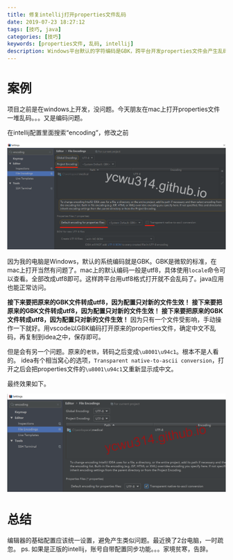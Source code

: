 ```yaml
---
title: 修复intellij打开properties文件乱码
date: 2019-07-23 18:27:12
tags: [技巧, java]
categories: [技巧]
keywords: [properties文件, 乱码, intellij]
description: Windows平台默认的字符编码是GBK，跨平台开发properties文件会产生乱码问题。
---
```


# 案例

项目之前是在windows上开发，没问题。今天朋友在mac上打开properties文件一堆乱码。。。又是编码问题。

在intellij配置里面搜索“encoding”，修改之前


![idea_encoding.png](idea_encoding.png)


因为我的电脑是Windows，默认的系统编码就是GBK。GBK是微软的标准，在mac上打开当然有问题了。mac上的默认编码一般是utf8，具体使用`locale`命令可以查看。全部改成utf8即可。这样跨平台用utf8格式打开就不会乱码了。java应用也能正常访问。

**接下来要把原来的GBK文件转成utf8，因为配置只对新的文件生效！**
**接下来要把原来的GBK文件转成utf8，因为配置只对新的文件生效！**
**接下来要把原来的GBK文件转成utf8，因为配置只对新的文件生效！**
因为只有一个文件受影响，手动操作一下就好。用vscode以GBK编码打开原来的properties文件，确定中文不乱码，再复制到idea之中，保存即可。

但是会有另一个问题。原来的`老铁`，转码之后变成`\u8001\u94c1`。根本不是人看的。
idea有个相当窝心的选项，`Transparent native-to-ascii conversion`，打开之后会把properties文件的`\u8001\u94c1`又重新显示成中文。

最终效果如下。


![idea_encoding_2.png](idea_encoding_2.png)



# 总结

编辑器的基础配置应该统一设置，避免产生类似问题。最近换了2台电脑，一时疏忽。
ps. 如果是正版的intellij，账号自带配置同步功能。。。家境贫寒，告辞。
